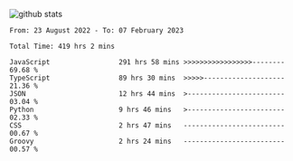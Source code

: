
![github stats](https://github-readme-stats.vercel.app/api?username=realmahd1&show_icons=true&theme=codeSTACKr&hide_rank=true&count_private=true)

<!--START_SECTION:waka-->

```text
From: 23 August 2022 - To: 07 February 2023

Total Time: 419 hrs 2 mins

JavaScript                 291 hrs 58 mins >>>>>>>>>>>>>>>>>--------   69.68 %
TypeScript                 89 hrs 30 mins  >>>>>--------------------   21.36 %
JSON                       12 hrs 44 mins  >------------------------   03.04 %
Python                     9 hrs 46 mins   >------------------------   02.33 %
CSS                        2 hrs 47 mins   -------------------------   00.67 %
Groovy                     2 hrs 24 mins   -------------------------   00.57 %
```

<!--END_SECTION:waka-->
